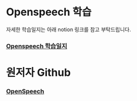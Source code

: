 # Openspeech 학습

자세한 학습일지는 아래 notion 링크를 참고 부탁드립니다.

### [Openspeech 학습일지](https://pushy-wolf-4e0.notion.site/Openspeech-115e88a15995446f9873feffd96fb747?pvs=4)

# 원저자 Github

### [OpenSpeech](https://github.com/openspeech-team/openspeech)

